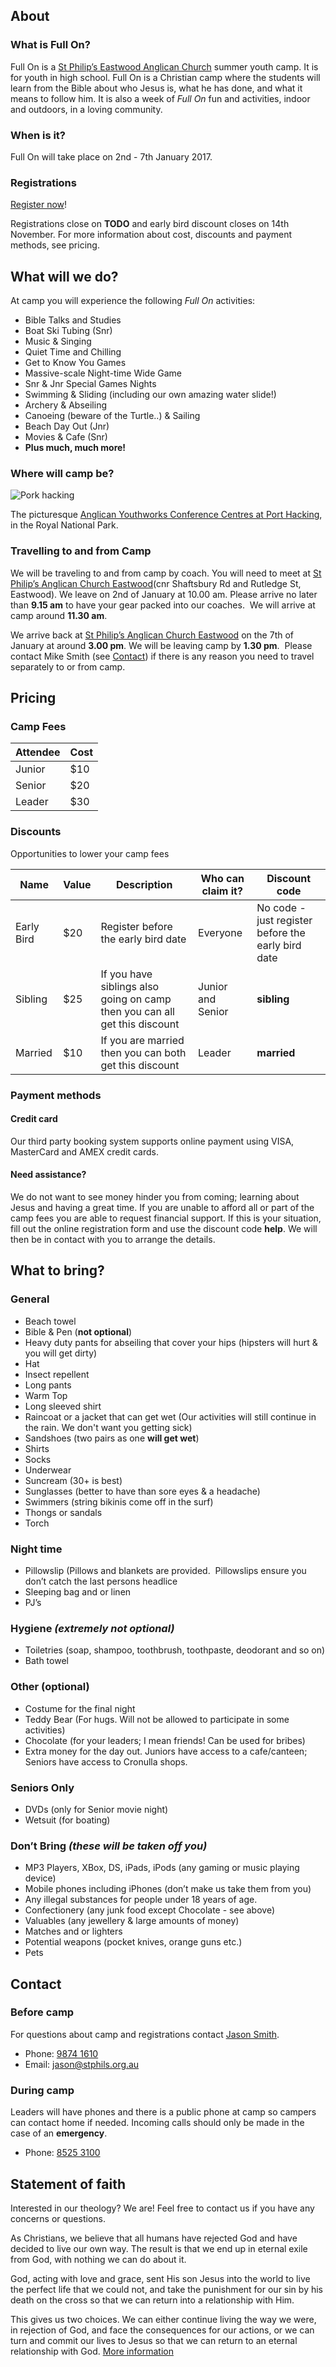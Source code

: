 ## About

### What is Full On?

Full On is a [St Philip’s Eastwood Anglican Church](http://en.stphils.org.au/) summer youth camp.
It is for youth in high school. Full On is a Christian camp where the students will learn from the Bible about who
Jesus is, what he has done, and what it means to follow him. It is also a week of *Full On* fun and activities, indoor and
outdoors, in a loving community.

### When is it?

Full On will take place on 2nd - 7th January 2017.

### Registrations

[Register now](https://www.trybooking.com/NJFA)!

Registrations close on **TODO** and early bird discount closes on 14th November.
For more information about cost, discounts and payment methods, see pricing.

## What will we do?

At camp you will experience the following *Full On* activities:

- Bible Talks and Studies
- Boat Ski Tubing (Snr)
- Music &amp; Singing
- Quiet Time and Chilling
- Get to Know You Games
- Massive-scale Night-time Wide Game
- Snr &amp; Jnr Special Games Nights
- Swimming &amp; Sliding (including our own amazing water slide!)
- Archery &amp; Abseiling
- Canoeing (beware of the Turtle..) &amp; Sailing
- Beach Day Out (Jnr)
- Movies &amp; Cafe (Snr)
- **Plus much, much more!**

### Where will camp be?

![Pork hacking](https://static1.squarespace.com/static/56e6167262cd94987f77cdb2/57215b5d2eeb81e76d84e40d/5770b2563e00bed84f10b382/1467003494593/_CAL3925.jpg?format=600w)

The picturesque [Anglican Youthworks Conference Centres at Port Hacking](http://www.youthworkscentres.net/port-hacking), in the Royal National Park.

### Travelling to and from Camp

We will be traveling to and from camp by coach. You will need to meet at [St Philip’s Anglican Church Eastwood](http://en.stphils.org.au/)(cnr Shaftsbury Rd and Rutledge St, Eastwood). We leave on 2nd of January at 10.00 am. Please arrive no later than **9.15 am** to have your gear packed into our coaches.  We will arrive at camp around **11.30 am**.

We arrive back at [St Philip’s Anglican Church Eastwood](http://en.stphils.org.au/) on the 7th of January at around **3.00 pm**. We will be leaving camp by **1.30 pm**.  Please contact Mike Smith (see [Contact](/#contact)) if there is any reason you need to travel separately to or from camp.

## Pricing

### Camp Fees

| Attendee   | Cost |
|------------|------|
| Junior     | $10  |
| Senior     | $20  |
| Leader     | $30  |

### Discounts

Opportunities to lower your camp fees

| Name       | Value | Description  | Who can claim it? | Discount code |
|------------|-------|----------------------------------------------------------------------------|-------------------|---------|
| Early Bird | $20   | Register before the early bird date                                        | Everyone          | No code - just register before the early bird date |
| Sibling    | $25   | If you have siblings also going on camp then you can all get this discount | Junior and Senior | **sibling** |
| Married    | $10   | If you are married then you can both get this discount                     | Leader            | **married** |


### Payment methods

#### Credit card

Our third party booking system supports online payment using VISA, MasterCard and AMEX credit cards.

#### Need assistance?

We do not want to see money hinder you from coming; learning about Jesus and having a great time. If you are unable to afford all or part of the camp fees you are able to request financial support. If this is your situation, fill out the online registration form and use the discount code **help**. We will then be in contact with you to arrange the details.

## What to bring?

### General
- Beach towel
- Bible &amp; Pen (<strong>not optional</strong>)
- Heavy duty pants for abseiling that cover your hips (hipsters will hurt &amp; you will get dirty)
- Hat
- Insect repellent
- Long pants
- Warm Top
- Long sleeved shirt
- Raincoat or a jacket that can get wet (Our activities will still continue in the rain. We don't want you getting sick)
- Sandshoes (two pairs as one <strong>will get wet</strong>)
- Shirts
- Socks
- Underwear
- Suncream (30+ is best)
- Sunglasses (better to have than sore eyes &amp; a headache)
- Swimmers (string bikinis come off in the surf)
- Thongs or sandals
- Torch

### Night time

- Pillowslip (Pillows and blankets are provided.  Pillowslips ensure you don’t catch the last persons headlice
- Sleeping bag and or linen
- PJ’s

### Hygiene *(extremely not optional)*

- Toiletries (soap, shampoo, toothbrush, toothpaste, deodorant and so on)
- Bath towel

### Other (optional)
- Costume for the final night
- Teddy Bear (For hugs. Will not be allowed to participate in some activities)
- Chocolate (for your leaders; I mean friends! Can be used for bribes)
- Extra money for the day out. Juniors have access to a cafe/canteen; Seniors have access to Cronulla shops.

### Seniors Only

- DVDs (only for Senior movie night)
- Wetsuit (for boating)

### Don’t Bring *(these will be taken off you)*

- MP3 Players, XBox, DS, iPads, iPods (any gaming or music playing device)
- Mobile phones including iPhones (don’t make us take them from you)
- Any illegal substances for people under 18 years of age. 
- Confectionery (any junk food except Chocolate - see above)
- Valuables (any jewellery &amp; large amounts of money)
- Matches and or lighters
- Potential weapons (pocket knives, orange guns etc.)
- Pets

## Contact

### Before camp

For questions about camp and registrations contact [Jason Smith](http://en.stphils.org.au/about-us/staff-profiles/).

- Phone: [9874 1610](tel:98741610)
- Email: [jason@stphils.org.au](mailto:jason@stphils.org.au)

### During camp

Leaders will have phones and there is a public phone at camp so campers can contact home if needed. Incoming calls should only be made in the case of an **emergency**.

- Phone: [8525 3100](tel:85253100)

## Statement of faith

Interested in our theology? We are! Feel free to contact us if you have any concerns or questions.

As Christians, we believe that all humans have rejected God and have decided to live our own way. The result is that we end up in eternal exile from God, with nothing we can do about it.

God, acting with love and grace, sent His son Jesus into the world to live the perfect life that we could not, and take the punishment for our sin by his death on the cross so that we can return into a relationship with Him.


This gives us two choices. We can either continue living the way we were, in rejection of God, and face the consequences for our actions, or we can turn and commit our lives to Jesus so that we can return to an eternal relationship with God. [More information](http://www.matthiasmedia.com.au/2wtl/2wtlonline.html)
